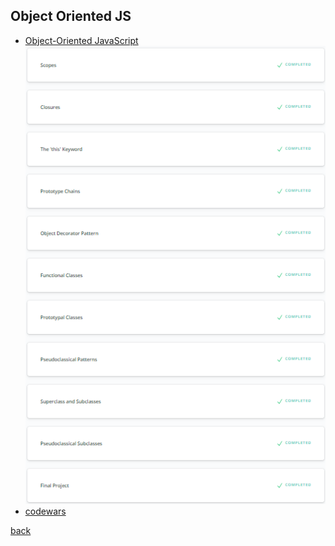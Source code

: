 ## Object Oriented JS
* [Object-Oriented JavaScript](https://classroom.udacity.com/courses/ud015)
![alt-текст](js_oop.png)
* [codewars](https://www.codewars.com/users/madmaxWMFU)

[back](../README.md)